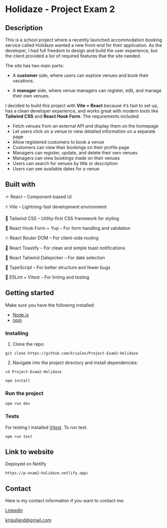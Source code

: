 # Holidaze - Project Exam 2

## Description

This is a school project where a recently launched accommodation booking service called Holidaze wanted a new front-end for their application.
As the developer, I had full freedom to design and build the user experience, but the client provided a list of required features that the site needed.

The site has two main parts:

- A **customer** side, where users can explore venues and book their vacations.

- A **manager** side, where venue managers can register, edit, and manage their own venues.

I decided to build this project with **Vite + React** because it’s fast to set up, has a clean developer experience, and works great with modern tools like **Tailwind CSS** and **React Hook Form**. The requirements included:

- Fetch venues from an external API and display them on the homepage
- Let users click on a venue to view detailed information on a separate page
- Allow registered customers to book a venue
- Customers can view their bookings on their profile page
- Managers can register, update, and delete their own venues
- Managers can view bookings made on their venues
- Users can search for venues by title or description
- Users can see available dates for a venue

## Built with

⚛️ React – Component-based UI

⚡ Vite – Lightning-fast development environment

🎨 Tailwind CSS – Utility-first CSS framework for styling

🧩 React Hook Form + Yup – For form handling and validation

🔥 React Router DOM – For client-side routing

🍞 React Toastify – For clean and simple toast notifications

📅 React Tailwind Datepicker – For date selection

🧠 TypeScript – For better structure and fewer bugs

🧰 ESLint + Vitest – For linting and testing

## Getting started

Make sure you have the following installed:

- [Node.js](https://nodejs.org/)
- [npm](https://www.npmjs.com/)

### Installing

1. Clone the repo:

```
git clone https://github.com/krialex/Project-Exam2-Holidaze
```

2. Navigate into the project directory and install dependencies:

```
cd Project-Exam2-Holidaze
```

```
npm install
```

### Run the project

```
npm run dev
```

### Tests

For testing I installed [Vitest](https://vitest.dev/). To run test:

```
npm run test
```

## Link to website

Deployed on Netlify

```
https://p-exam2-holidaze.netlify.app/
```

## Contact

Here is my contact information if you want to contact me:

[LinkedIn](https://www.linkedin.com/feed/?trk=guest_homepage-basic_nav-header-signin "KristineAlexandersen profile")

<krigulland@gmail.com>
